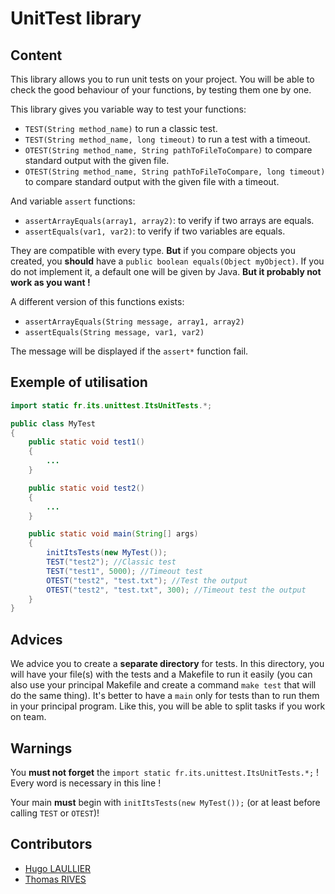 # UnitTest library

## Content
This library allows you to run unit tests on your project. You will be able to check the good behaviour of your functions, by testing them one by one. 

This library gives you variable way to test your functions:
- `TEST(String method_name)` to run a classic test.
- `TEST(String method_name, long timeout)` to run a test with a timeout.
- `OTEST(String method_name, String pathToFileToCompare)` to compare standard output with the given file.
- `OTEST(String method_name, String pathToFileToCompare, long timeout)` to compare standard output with the given file with a timeout.

And variable `assert` functions:
- `assertArrayEquals(array1, array2)`: to verify if two arrays are equals.
- `assertEquals(var1, var2)`: to verify if two variables are equals.

They are compatible with every type. **But** if you compare objects you created, you
**should** have a `public boolean equals(Object myObject)`. If you do not implement it,
a default one will be given by Java. **But it probably not work as you want !**


A different version of this functions exists:
- `assertArrayEquals(String message, array1, array2)`
- `assertEquals(String message, var1, var2)`

The message will be displayed if the `assert*` function fail.

## Exemple of utilisation

```java
import static fr.its.unittest.ItsUnitTests.*;

public class MyTest
{
	public static void test1()
	{
	    ...
	}

	public static void test2()
	{
		...
	}

	public static void main(String[] args)
	{
		initItsTests(new MyTest());
		TEST("test2"); //Classic test
		TEST("test1", 5000); //Timeout test
		OTEST("test2", "test.txt"); //Test the output
		OTEST("test2", "test.txt", 300); //Timeout test the output
	}
}
```


## Advices

We advice you to create a **separate directory** for tests. In this directory, you will have your file(s) with the tests and a Makefile to run it easily (you can also use your principal Makefile and create a command `make test` that will do the same thing). It's better to have a `main` only for tests than to run them in your principal program. Like this, you will be able to split tasks if you work on team.

## Warnings

You **must not forget** the `import static fr.its.unittest.ItsUnitTests.*;` ! Every word is necessary
in this line !

Your main **must** begin with `initItsTests(new MyTest());` (or at least before calling `TEST` or `OTEST`)!


## Contributors
- [Hugo LAULLIER](https://github.com/HugoLaullier)
- [Thomas RIVES](https://github.com/ThomasRives)